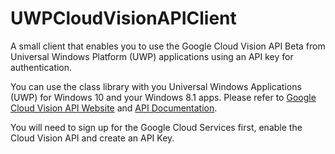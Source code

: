 # UWPCloudVisionAPIClient
A small client that enables you to use the Google Cloud Vision API Beta from Universal Windows Platform (UWP) applications using an API key for authentication.

You can use the class library with you Universal Windows Applications (UWP) for Windows 10 and your Windows 8.1 apps. Please refer to [Google Cloud Vision API Website](https://cloud.google.com/vision/) and [API Documentation](https://cloud.google.com/vision/docs/).

You will need to sign up for the Google Cloud Services first, enable the Cloud Vision API and create an API Key.
